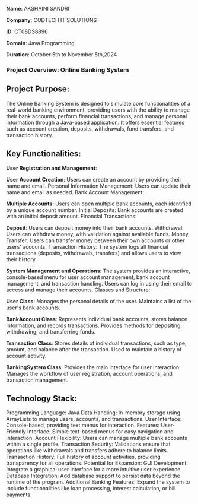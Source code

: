 **Name**: AKSHAINI SANDRI

**Company**: CODTECH IT SOLUTIONS

**ID**: CT08DS8896

**Domain**: Java Programming

**Duration**: October 5th to November 5th,2024

### Project Overview: Online Banking System

## Project Purpose:
The Online Banking System is designed to simulate core functionalities of a real-world banking environment, providing users with the ability to manage their bank accounts, perform financial transactions, and manage personal information through a Java-based application. It offers essential features such as account creation, deposits, withdrawals, fund transfers, and transaction history.

## Key Functionalities:
**User Registration and Management**:

**User Account Creation**: Users can create an account by providing their name and email.
Personal Information Management: Users can update their name and email as needed.
Bank Account Management:

**Multiple Accounts**: Users can open multiple bank accounts, each identified by a unique account number.
Initial Deposits: Bank accounts are created with an initial deposit amount.
Financial Transactions:

**Deposit**: Users can deposit money into their bank accounts.
Withdrawal: Users can withdraw money, with validation against available funds.
Money Transfer: Users can transfer money between their own accounts or other users' accounts.
Transaction History: The system logs all financial transactions (deposits, withdrawals, transfers) and allows users to view their history.

**System Management and Operations**:
The system provides an interactive, console-based menu for user account management, bank account management, and transaction handling.
Users can log in using their email to access and manage their accounts.
Classes and Structure:

**User Class**:
Manages the personal details of the user.
Maintains a list of the user's bank accounts.

**BankAccount Class**:
Represents individual bank accounts, stores balance information, and records transactions.
Provides methods for depositing, withdrawing, and transferring funds.

**Transaction Class**:
Stores details of individual transactions, such as type, amount, and balance after the transaction.
Used to maintain a history of account activity.

**BankingSystem Class**:
Provides the main interface for user interaction.
Manages the workflow of user registration, account operations, and transaction management.

## Technology Stack:
Programming Language: Java
Data Handling: In-memory storage using ArrayLists to manage users, accounts, and transactions.
User Interface: Console-based, providing text menus for interaction.
Features:
User-Friendly Interface: Simple text-based menus for easy navigation and interaction.
Account Flexibility: Users can manage multiple bank accounts within a single profile.
Transaction Security: Validations ensure that operations like withdrawals and transfers adhere to balance limits.
Transaction History: Full history of account activities, providing transparency for all operations.
Potential for Expansion:
GUI Development: Integrate a graphical user interface for a more intuitive user experience.
Database Integration: Add database support to persist data beyond the runtime of the program.
Additional Banking Features: Expand the system to include functionalities like loan processing, interest calculation, or bill payments.
